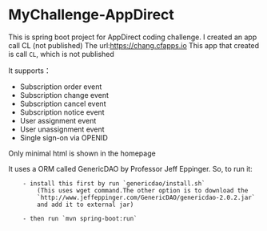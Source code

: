 # MyChallenge-AppDirect
This is spring boot project for AppDirect coding challenge. I created an app call CL (not published)
The url:https://chang.cfapps.io
This app that created is call `CL`, which is not published

It supports：
- Subscription order event
- Subscription change event
- Subscription cancel event
- Subscription notice event
- User assignment event
- User unassignment event
- Single sign-on via OPENID

Only minimal html is shown in the homepage 

It uses a ORM called GenericDAO by Professor Jeff Eppinger. So, to run it:
```
	- install this first by run `genericdao/install.sh` 
		(This uses wget command.The other option is to download the
		`http://www.jeffeppinger.com/GenericDAO/genericdao-2.0.2.jar`
		and add it to external jar)
	
	- then run `mvn spring-boot:run`
